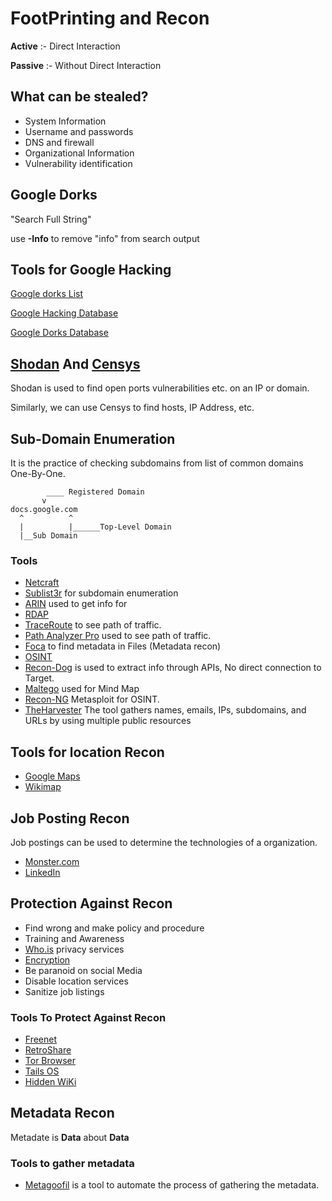 # FootPrinting and Recon

**Active** :- Direct Interaction

**Passive** :- Without Direct Interaction

## What can be stealed?

* System Information
* Username and passwords
* DNS and firewall
* Organizational Information
* Vulnerability identification

## Google Dorks

"Search Full String"

use **-Info** to remove "info" from search output

## Tools for Google Hacking

[Google dorks List](https://securitytrails.com/blog/google-hacking-techniques)

[Google Hacking Database](https://www.exploit-db.com/google-hacking-database)

[Google Dorks Database](https://www.boxpiper.com/posts/google-dork-list)

## [Shodan](https://www.shodan.io/) And [Censys](https://search.censys.io/)

Shodan is used to find open ports vulnerabilities etc. on an IP or domain.

Similarly, we can use Censys to find hosts, IP Address, etc.

## Sub-Domain Enumeration

It is the practice of checking subdomains from list of common domains One-By-One.

``` text
        ____ Registered Domain
       v
docs.google.com
  ^          ^
  |          |______Top-Level Domain
  |__Sub Domain
```

### Tools

* [Netcraft](https://www.netcraft.com/tools/)
* [Sublist3r](https://github.com/aboul3la/Sublist3r) for subdomain enumeration
* [ARIN](https://www.arin.net/) used to get info for
* [RDAP](https://www.icann.org/rdap)
* [TraceRoute](https://www.fortinet.com/resources/cyberglossary/traceroutes) to see path of traffic.
* [Path Analyzer Pro](https://download.cnet.com/Path-Analyzer-Pro-Windows/3000-2085_4-10620979.html) used to see path of traffic.
* [Foca](https://github.com/ElevenPaths/FOCA) to find metadata in Files (Metadata recon)
* [OSINT](https://osintframework.com/)
* [Recon-Dog](https://github.com/s0md3v/ReconDog) is used to extract info through APIs, No direct connection to Target.
* [Maltego](https://www.maltego.com/) used for Mind Map
* [Recon-NG](https://www.kali.org/tools/recon-ng/) Metasploit for OSINT.
* [TheHarvester](https://www.kali.org/tools/theharvester/) The tool gathers names, emails, IPs, subdomains, and URLs by using
multiple public resources

## Tools for location Recon

* [Google Maps](https://www.google.com/maps)
* [Wikimap](https://wikimapia.org/##lang=en&lat=0.000000&lon=0.000000&z=12&m=w)

## Job Posting Recon

Job postings can be used to determine the technologies of a organization.

* [Monster.com](https://www.monster.com/)
* [LinkedIn](https://www.linkedin.com/jobs/)

## Protection Against Recon

* Find wrong and make policy and procedure
* Training and Awareness
* [Who.is](https://who.is/) privacy services
* [Encryption](https://www.techtarget.com/searchsecurity/definition/encryption#:~:text=Encryption%20is%20the%20method%20by,encrypted%20data%20is%20called%20ciphertext.)
* Be paranoid on social Media
* Disable location services
* Sanitize job listings

### Tools To Protect Against Recon

* [Freenet](https://freenetproject.org/index.html)
* [RetroShare](https://retroshare.cc/)
* [Tor Browser](https://www.torproject.org/download/)
* [Tails OS](https://tails.boum.org/)
* [Hidden WiKi](https://thehiddenwiki.org/)

## Metadata Recon

Metadate is **Data** about **Data**

### Tools to gather metadata

* [Metagoofil](https://www.kali.org/tools/metagoofil/) is a tool to automate the process of gathering the metadata.
